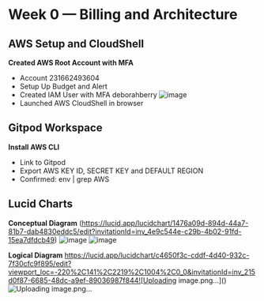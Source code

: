# Week 0 — Billing and Architecture
## AWS Setup and CloudShell
**Created AWS Root Account with MFA**
+ Account 231662493604
+ Setup Up Budget and Alert
+ Created IAM User with MFA deborahberry
![image](https://github.com/JoyB21/aws-bootcamp-cruddur-2023/assets/66560630/58fa9d89-430c-40d6-a96c-eb5990c83c1b)
+ Launched AWS CloudShell in browser
## Gitpod Workspace
  **Install AWS CLI**
  + Link to Gitpod
  + Export AWS KEY ID, SECRET KEY and DEFAULT REGION
  + Confirmed:  env | grep AWS
## Lucid Charts
**Conceptual Diagram**
(https://lucid.app/lucidchart/1476a09d-894d-44a7-81b7-dab4830eddc5/edit?invitationId=inv_4e9c544e-c29b-4b02-91fd-15ea7dfdcb49) ![image](https://github.com/JoyB21/aws-bootcamp-cruddur-2023/assets/66560630/5e46130c-9032-4de7-9d7b-09a41c94f301)
![image](https://github.com/JoyB21/aws-bootcamp-cruddur-2023/assets/66560630/9dabb6a5-db74-4bc2-977e-1ff2a7c8a3f9)

**Logical Diagram**
https://lucid.app/lucidchart/c4650f3c-cddf-4d40-932c-7f30cfc9f895/edit?viewport_loc=-220%2C141%2C2219%2C1004%2C0_0&invitationId=inv_215d0f87-6685-48dc-a9ef-89036987f844![Uploading image.png…]()
![Uploading image.png…]()

